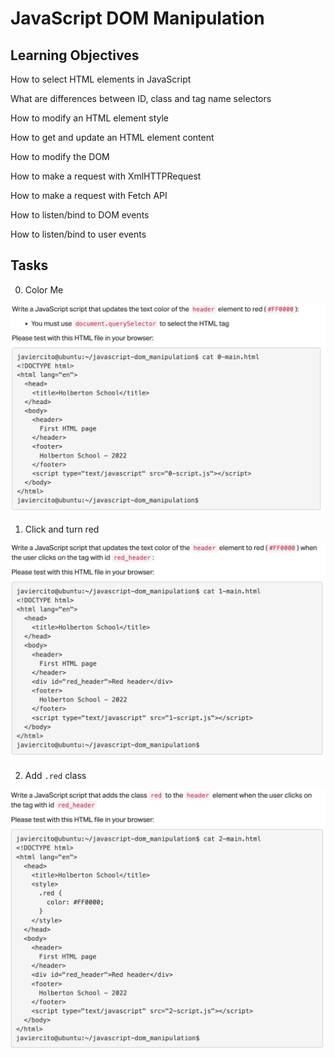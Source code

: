 # JavaScript DOM Manipulation

## Learning Objectives
How to select HTML elements in JavaScript

What are differences between ID, class and tag name selectors

How to modify an HTML element style

How to get and update an HTML element content

How to modify the DOM

How to make a request with XmlHTTPRequest

How to make a request with Fetch API

How to listen/bind to DOM events

How to listen/bind to user events

## Tasks

0. Color Me

![alt text](<Screenshot 2024-05-24 at 14.03.55.png>)

1. Click and turn red

![alt text](<Screenshot 2024-05-24 at 14.06.47.png>)

2. Add `.red` class

![alt text](<Screenshot 2024-05-24 at 14.07.56.png>)

